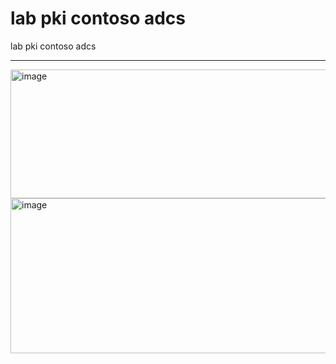# lab pki contoso adcs

lab pki contoso adcs  

---

<img width="1226" height="206" alt="image" src="https://github.com/user-attachments/assets/92235db1-ee95-4be6-9a8d-d0372d34bdb7" />

<img width="1288" height="248" alt="image" src="https://github.com/user-attachments/assets/3ef8365c-1b9e-43ba-90ca-e36e0e734dba" />

